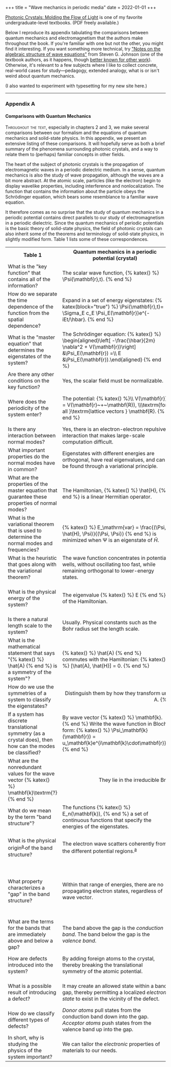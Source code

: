 +++
title = "Wave mechanics in periodic media"
date = 2022-01-01
+++
<!-- pedagogy, analogy, what's weird about quantum mechanics, steven g johnson -->
[Photonic Crystals: Molding the Flow of Light](http://ab-initio.mit.edu/book/) is one of my favorite undergraduate-level textbooks. (PDF freely available.)

Below I reproduce its appendix tabulating the comparisons between quantum mechanics and electromagnetism that the authors make throughout the book. If you're familiar with one but not the other, you might find it interesting. If you want something more technical, try ["Notes on the algebraic structure of wave equations"](https://math.mit.edu/~stevenj/18.369/wave-equations.pdf) from Steven G. Johnson (one of the textbook authors, as it happens, though [better known for other work](https://en.wikipedia.org/wiki/Steven_G._Johnson)). Otherwise, it's relevant to a few subjects where I like to collect concrete, real-world cases for study—pedagogy, extended analogy, what is or isn't weird about quantum mechanics.

(I also wanted to experiment with typesetting for my new site here.)

<!-- more -->

___

### Appendix A

#### Comparisons with Quantum Mechanics

<span style="font-variant:small-caps;">Throughout the text</span>, especially in chapters 2 and 3, we make several comparisons between our formalism and the equations of quantum mechanics and solid-state physics. In this appendix, we present an extensive listing of these comparisons. It will hopefully serve as both a brief summary of the phenomena surrounding photonic crystals, and a way to relate them to (perhaps) familiar concepts in other fields.

The heart of the subject of photonic crystals is the propagation of electromagnetic waves in a periodic dielectric medium. In a sense, quantum mechanics is also the study of wave propagation, although the waves are a bit more abstract. At the atomic scale, particles (like the electron) begin to display wavelike properties, including interference and nonlocalization. The function that contains the information about the particle obeys the Schrödinger equation, which bears some resemblance to a familiar wave equation.

It therefore comes as no surprise that the study of quantum mechanics in a periodic potential contains direct parallels to our study of electromagnetism in a periodic dielectric. Since the quantum mechanics of periodic potentials is the basic theory of solid-state physics, the field of photonic crystals can also inherit some of the theorems and terminology of solid-state physics, in slightly modified form. Table 1 lists some of these correspondences.

 <table class="propTable">
  <tr>
    <th>Table 1</th>
    <th>Quantum mechanics in a periodic potential (crystal)</th>
    <th>Electromagnetism in a periodic dielectric (photonic crystal)</th>
  </tr>
  <tr>
    <td>What is the "key function" that contains all of the information?</td>
    <td>The scalar wave function, {% katex() %} \Psi(\mathbf{r},t). {% end %}</td>
    <td>The magnetic vector field {% katex() %} \mathbf{H}(\mathbf{r}, t). {% end %}</td>
  </tr>
  <tr>
    <td>How do we separate the time dependence of the function from the spatial dependence?</td>
    <td>Expand in a set of energy eigenstates: {% katex(block="true") %} \Psi(\mathbf{r},t)= \Sigma_E c_E \Psi_E(\mathbf{r})e^{-iEt/\hbar}. {% end %}</td>
    <td>Expand in a set of harmonic modes (frequency eigenstates): {% katex(block="true") %}  \mathbf{H}(\mathbf{r},t) = \Sigma_\omega c_\omega \mathbf{H}_\omega(\mathbf{r})e^{-i\omega t}.{% end %}</td>
  </tr>
  <tr>
    <td>What is the "master equation" that determines the eigenstates of the system?</td>
    <td>The Schrödinger equation: {% katex() %} \begin{aligned}\left[ -\frac{\hbar}{2m} \nabla^2 + V(\mathbf{r})\right] &\Psi_E(\mathbf{r}) =\\ E &\Psi_E(\mathbf{r}).\end{aligned} {% end %}</td>
    <td>The Maxwell equations: {% katex() %} \nabla~\times~\frac{1}{\varepsilon(\mathbf{r})} \nabla \times \mathbf{H}_\omega(\mathbf{r}) = \frac{\omega^2}{c^2} \mathbf{H}_\omega(\mathbf{r}). {% end %}</td>
  </tr>
  <tr>
    <td>Are there any other conditions on the key function?</td>
    <td>Yes, the scalar field must be normalizable.</td>
    <td>Yes, the vector field must be both normalizable and transverse: {% katex() %} \nabla~\cdot~\mathbf{H} = 0 .{% end %}</td>
  </tr>
  <tr>
    <td>Where does the periodicity of the system enter?</td>
    <td>The potential: {% katex() %}\\ V(\mathbf{r}) = V(\mathbf{r}~+~\mathbf{R}), \\\textrm{for all }\textrm{lattice vectors } \mathbf{R}. {% end %}</td>
    <td>The dielectric function: {% katex() %} \\\varepsilon(\mathbf{r}) = \varepsilon(\mathbf{r}~+~\mathbf{R}),\\ \textrm{for all lattice vectors } \mathbf{R}. {% end %}</td>
  </tr>
  <tr>
    <td>Is there any interaction between normal modes?</td>
    <td>Yes, there is an electron-electron repulsive interaction that makes large-scale computation difficult.</td>
    <td>In the linear regime, electromagnetic modes do not interact, and can be calculated independently.</td>
  </tr>
  <tr>
    <td>What important properties do the normal modes have in common?</td>
    <td>Eigenstates with different energies are orthogonal, have real eigenvalues, and can be found through a variational principle.</td>
    <td>Modes with different frequencies are orthogonal, have <em>nonnegative</em> real eigenvalues, and can be found through a variational principle.</td>
  </tr>
  <tr>
    <td>What are the properties of the master equation that guarantee these properties of normal modes?</td>
    <td>The Hamiltonian, {% katex() %} \hat{H}, {% end %} is a linear Hermitian operator.</td>
    <td>The Maxwell operator, {% katex() %} \hat{\Theta}, {% end %} is a linear positive-semidefinite Hermitian operator.</td>
  </tr>
  <tr>
    <td>What is the variational theorem that is used to determine the normal modes and frequencies?</td>
    <td>{% katex() %} E_\mathrm{var} = \frac{(\Psi, \hat{H}, \Psi)}{(\Psi, \Psi)}  {% end %} is minimized when Ψ is an eigenstate of <i>Ĥ</i>.</td>
    <td>{% katex() %} U_\mathrm{var} = \frac{(\mathbf{H}, \hat{\Theta}, \mathbf{H})}{(\mathbf{H}, \mathbf{H})} \textrm{ is minimized}\\\textrm{when }\mathbf{H}\textrm{ is an eigenstate of }\hat{\Theta} {% end %}.</td>
  </tr>
  <tr>
    <td>What is the heuristic that goes along with the variational theorem?</td>
    <td>The wave function concentrates in potential wells, without oscillating too fast, while remaining orthogonal to lower-energy states.</td>
    <td>The electromagnetic fields concentrate their energy in high-ɛ regions, without oscillating too fast, while remaining orthogonal to lower-frequency modes.</td>
  </tr>
  <tr>
    <td>What is the physical energy of the system?</td>
    <td>The eigenvalue {% katex() %} E {% end %} of the Hamiltonian.</td>
    <td>The time-average electromagnetic energy: 
    {% katex(block="true") %} U = \frac{1}{4} \int\!\mathrm{d}^3\mathbf{r}\; ɛ|\mathbf{E}|^2 + \mu_0 |\mathbf{H}|^2. {% end %}</td>
  </tr>
  <tr>
    <td>Is there a natural length scale to the system?</td>
    <td>Usually. Physical constants such as the Bohr radius set the length scale.</td>
    <td>No. Solutions are generally scale-free.</td>
  </tr>
  <tr>
    <td>What is the mathematical statement that says "{% katex() %} \hat{A} {% end %} is a symmetry of the system"?</td>
    <td>{% katex() %} \hat{A} {% end %} commutes with the Hamiltonian: {% katex() %} [\hat{A}, \hat{H}] = 0. {% end %}</td>
    <td>{% katex() %} \hat{A} {% end %} commutes with the Maxwell operator: {% katex() %} [\hat{A}, \hat{\Theta}] = 0. {% end %}</p></td>
  </tr>
  <tr>
    <td>How do we use the symmetries of a system to classify the eigenstates?</td>
    <td colspan="2" style="text-align:center">Distinguish them by how they transform under a  symmetry operation {% katex() %} \hat A. {% end %}</td>
  </tr>
  <tr>
    <td>If a system has discrete translational symmetry (as a crystal does), then how can the modes be classified?</td>
    <td>By wave vector {% katex() %} \mathbf{k}. {% end %} Write the wave function in Bloch form: {% katex() %} \Psi_\mathbf{k}(\mathbf{r}) = u_\mathbf{k}e^{i\mathbf{k}\cdot\mathbf{r}}. {% end %}</td>
    <td>By wave vector {% katex() %} \mathbf{k}. {% end %} Write the harmonic modes in Bloch form: {% katex() %} \mathbf{H}_\mathbf{k}(\mathbf{r}) = u_\mathbf{k}e^{i\mathbf{k}\cdot\mathbf{r}}. {% end %}</td>
  </tr>
  <tr>
    <td>What are the nonredundant values for the wave vector {% katex() %} \mathbf{k}\textrm{?}{% end %}</td>
    <td colspan="2" style="text-align:center">They lie in the irreducible Brillouin zone in reciprocal space.</td>
  </tr>
  <tr>
    <td>What do we mean by the term "band structure"?</td>
    <td>The functions {% katex() %} E_n(\mathbf{k}), {% end %} a set of continuous functions that specify the energies of the eigenstates.</td>
    <td>The functions {% katex() %} \omega_n(\mathbf{k}), {% end %} a set of continuous functions that specify the frequencies of the harmonic modes.</td>
  </tr>
  <tr>
    <td>What is the physical origin<sup class="sidenote-widget"><a href="#note1"">a
  </a>
</sup> of the band structure?</td>
    <td>The electron wave scatters coherently from the different potential regions.<sup class="sidenote-widget"><a href="#note1"">a</td>
    <td>The electromagnetic fields scatter coherently at the interfaces between different dielectric regions.{% note() %} Maybe rather the origin "from a causal perspective"? {% end %} </td>
  </tr>
  <tr>
    <td>What property characterizes a "gap" in the band structure?</td>
    <td>Within that range of energies, there are no propagating electron states, regardless of wave vector.</td>
    <td>Within that range of frequencies, there are no propagating electromagnetic modes, regardless of wave vector or polarization.{% note() %} Gaps only for specific polarizations or propagation directions can be interesting, too, so sometimes you hear the special name "complete band gap" otherwise. {% end %}</td>
  </tr>
  <tr>
    <td>What are the terms for the bands that are immediately above and below a gap?</td>
    <td>The band above the gap is the <em>conduction band</em>. The band below the gap is the <em>valence band</em>.</td>
    <td>The band above the gap is the <em>air band</em>. The band below the gap is the <em>dielectric band</em>.</td>
  </tr>
  <tr>
    <td>How are defects introduced into the system?</td>
    <td>By adding foreign atoms to the crystal, thereby breaking the translational symmetry of the atomic potential.</td>
    <td>By changing the dielectric constant at particular locations, thereby breaking the translational symmetry of the dielectric function.</td>
  </tr>
  <tr>
    <td>What is a possible result of introducing a defect?</td>
    <td>It may create an allowed state within a band gap, thereby permitting a localized <em>electron state</em> to exist in the vicinity of the defect.</td>
    <td>It may create an allowed state within a band gap, thereby permitting a localized <em>electromagnetic mode</em> to exist in the vicinity of the defect.</td>
  </tr>
  <tr>
    <td>How do we classify different types of defects?</td>
    <td><em>Donor atoms</em> pull states from the conduction band down into the gap.
        <em>Acceptor atoms</em> push states from the valence band up into the gap.
</td>
    <td><em>Dielectric defects</em> pull states from the air band down into the gap.
    <em>Air defects</em> push states from the dielectric band up into the gap.</td>
  </tr>
  <tr>
    <td>In short, why is studying the physics of the system important?</td>
    <td>We can tailor the <em>electronic</em> properties of materials to our needs. </td>
    <td>We can tailor the <em>optical</em> properties of materials to our needs.</td>
  </tr>
</table> 